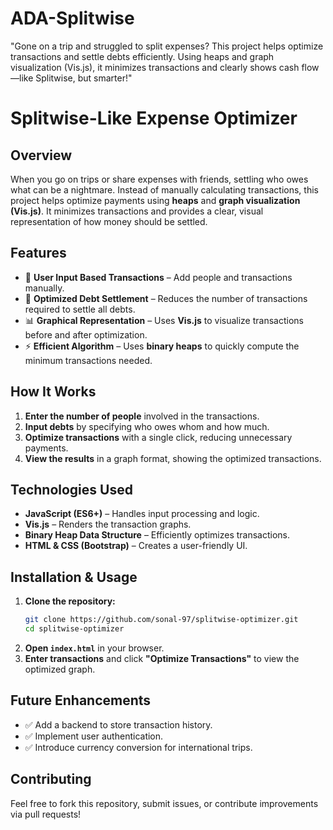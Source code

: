 # ADA-Splitwise
"Gone on a trip and struggled to split expenses? This project helps optimize transactions and settle debts efficiently. Using heaps and graph visualization (Vis.js), it minimizes transactions and clearly shows cash flow—like Splitwise, but smarter!"
# Splitwise-Like Expense Optimizer

## Overview

When you go on trips or share expenses with friends, settling who owes what can be a nightmare. Instead of manually calculating transactions, this project helps optimize payments using **heaps** and **graph visualization (Vis.js)**. It minimizes transactions and provides a clear, visual representation of how money should be settled.

## Features

- 📌 **User Input Based Transactions** – Add people and transactions manually.
- 🔄 **Optimized Debt Settlement** – Reduces the number of transactions required to settle all debts.
- 📊 **Graphical Representation** – Uses **Vis.js** to visualize transactions before and after optimization.
- ⚡ **Efficient Algorithm** – Uses **binary heaps** to quickly compute the minimum transactions needed.

## How It Works

1. **Enter the number of people** involved in the transactions.
2. **Input debts** by specifying who owes whom and how much.
3. **Optimize transactions** with a single click, reducing unnecessary payments.
4. **View the results** in a graph format, showing the optimized transactions.

## Technologies Used

- **JavaScript (ES6+)** – Handles input processing and logic.
- **Vis.js** – Renders the transaction graphs.
- **Binary Heap Data Structure** – Efficiently optimizes transactions.
- **HTML & CSS (Bootstrap)** – Creates a user-friendly UI.

## Installation & Usage

1. **Clone the repository:**
   ```bash
   git clone https://github.com/sonal-97/splitwise-optimizer.git
   cd splitwise-optimizer
   ```
2. **Open `index.html`** in your browser.
3. **Enter transactions** and click **"Optimize Transactions"** to view the optimized graph.

## Future Enhancements

- ✅ Add a backend to store transaction history.
- ✅ Implement user authentication.
- ✅ Introduce currency conversion for international trips.

## Contributing

Feel free to fork this repository, submit issues, or contribute improvements via pull requests!


